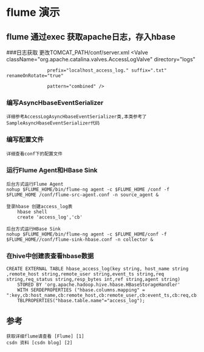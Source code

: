 # flume 演示

## flume 通过exec 获取apache日志，存入hbase
###日志获取
    更改TOMCAT_PATH/conf/server.xml 
    <Valve className="org.apache.catalina.valves.AccessLogValve" directory="logs"
    
                   prefix="localhost_access_log." suffix=".txt" renameOnRotate="true"
    
                   pattern="combined" />
### 编写AsyncHbaseEventSerializer
    详细参考AccessLogAsyncHbaseEventSerializer类,本类参考了SampleAsyncHbaseEventSerializer代码
### 编写配置文件
    详细查看conf下的配置文件
### 运行Flume Agent和HBase Sink    
    后台方式运行Flume Agent    
    nohup $FLUME_HOME/bin/flume-ng agent -c $FLUME_HOME /conf -f $FLUME_HOME /conf/flume-src-agent.conf -n source_agent &
    
    登录hbase 创建access_log表
        hbase shell
        create 'access_log','cb'
        
    后台方式运行HBase Sink
    nohup $FLUME_HOME/bin/flume-ng agent -c $FLUME_HOME/conf -f $FLUME_HOME//conf/flume-sink-hbase.conf -n collector &
### 在hive中创建表查看hbase数据
    CREATE EXTERNAL TABLE hbase_access_log(key string, host_name string ,remote_host string,remote_user string,event_ts string,req string,req_status string,resp_bytes int,ref string,agent string)
        STORED BY 'org.apache.hadoop.hive.hbase.HBaseStorageHandler'
        WITH SERDEPROPERTIES ("hbase.columns.mapping" = ":key,cb:host_name,cb:remote_host,cb:remote_user,cb:event_ts,cb:req,cb:req_status,cb:resp_bytes,cb:ref,cb:agent")
        TBLPROPERTIES("hbase.table.name"="access_log");
## 参考
    获取详细flume请查看 [Flume] [1]
    csdn 资料 [csdn blog] [2]

[1]: http://flume.apache.org/FlumeUserGuide.html#asynchbasesink  "flume guide"
[2]: http://blog.csdn.net/yaoyasong/article/details/39400829 "csdn blog"
